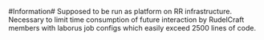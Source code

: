 #Information#
Supposed to be run as platform on RR infrastructure.
Necessary to limit time consumption of future interaction by RudelCraft members with laborus job configs which easily exceed 2500 lines of code.
